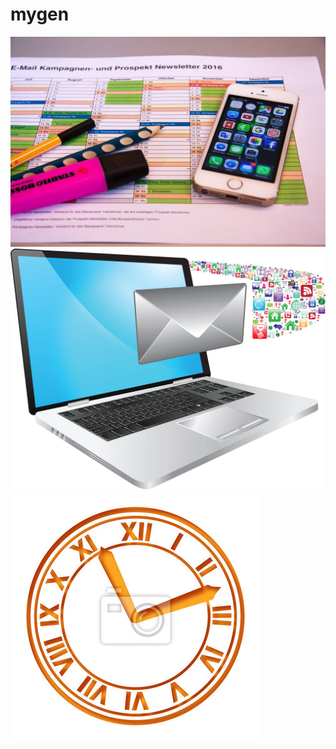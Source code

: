 # mygen
![email-marketing-newsletter](https://github.com/totoro65/mygen/blob/main/email-marketing-newsletter.jpg?raw=true)
![computer-email-png-responsive-design-240](https://github.com/totoro65/mygen/blob/main/computer-email-png-responsive-design-2400.png?raw=true)
![logo-horloge-400-69190310](https://github.com/totoro65/mygen/blob/main/logo-horloge-400-69190310.jpg?raw=true)
